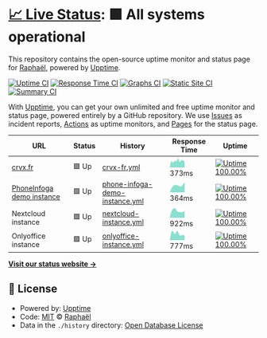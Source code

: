 # [📈 Live Status](https://sundowndev.github.io/status): <!--live status--> **🟩 All systems operational**

This repository contains the open-source uptime monitor and status page for [Raphaël](https://crvx.fr/), powered by [Upptime](https://github.com/upptime/upptime).

[![Uptime CI](https://github.com/koj-co/upptime/workflows/Uptime%20CI/badge.svg)](https://github.com/koj-co/upptime/actions?query=workflow%3A%22Uptime+CI%22)
[![Response Time CI](https://github.com/koj-co/upptime/workflows/Response%20Time%20CI/badge.svg)](https://github.com/koj-co/upptime/actions?query=workflow%3A%22Response+Time+CI%22)
[![Graphs CI](https://github.com/koj-co/upptime/workflows/Graphs%20CI/badge.svg)](https://github.com/koj-co/upptime/actions?query=workflow%3A%22Graphs+CI%22)
[![Static Site CI](https://github.com/koj-co/upptime/workflows/Static%20Site%20CI/badge.svg)](https://github.com/koj-co/upptime/actions?query=workflow%3A%22Static+Site+CI%22)
[![Summary CI](https://github.com/koj-co/upptime/workflows/Summary%20CI/badge.svg)](https://github.com/koj-co/upptime/actions?query=workflow%3A%22Summary+CI%22)

With [Upptime](https://upptime.js.org), you can get your own unlimited and free uptime monitor and status page, powered entirely by a GitHub repository. We use [Issues](https://github.com/sundowndev/status/issues) as incident reports, [Actions](https://github.com/sundowndev/status/actions) as uptime monitors, and [Pages](https://sundowndev.github.io/status) for the status page.

<!--start: status pages-->
<!-- This summary is generated by Upptime (https://github.com/upptime/upptime) -->
<!-- Do not edit this manually, your changes will be overwritten -->

| URL                                                           | Status | History                                                                                                                      | Response Time                                                                                   | Uptime                                                                                                                                                                                                                                                   |
| ------------------------------------------------------------- | ------ | ---------------------------------------------------------------------------------------------------------------------------- | ----------------------------------------------------------------------------------------------- | -------------------------------------------------------------------------------------------------------------------------------------------------------------------------------------------------------------------------------------------------------- |
| [crvx.fr](https://www.crvx.fr)                                | 🟩 Up  | [crvx-fr.yml](https://github.com/sundowndev/status/commits/master/history/crvx-fr.yml)                                       | <img alt="Response time graph" src="./graphs/crvx-fr.png" height="20"> 373ms                    | [![Uptime 100.00%](https://img.shields.io/endpoint?url=https%3A%2F%2Fraw.githubusercontent.com%2Fsundowndev%2Fstatus%2Fmaster%2Fapi%2Fcrvx-fr%2Fuptime.json)](https://sundowndev.github.io/status/history/crvx-fr)                                       |
| [PhoneInfoga demo instance](https://demo.phoneinfoga.crvx.fr) | 🟩 Up  | [phone-infoga-demo-instance.yml](https://github.com/sundowndev/status/commits/master/history/phone-infoga-demo-instance.yml) | <img alt="Response time graph" src="./graphs/phone-infoga-demo-instance.png" height="20"> 364ms | [![Uptime 100.00%](https://img.shields.io/endpoint?url=https%3A%2F%2Fraw.githubusercontent.com%2Fsundowndev%2Fstatus%2Fmaster%2Fapi%2Fphone-infoga-demo-instance%2Fuptime.json)](https://sundowndev.github.io/status/history/phone-infoga-demo-instance) |
| Nextcloud instance                                            | 🟩 Up  | [nextcloud-instance.yml](https://github.com/sundowndev/status/commits/master/history/nextcloud-instance.yml)                 | <img alt="Response time graph" src="./graphs/nextcloud-instance.png" height="20"> 922ms         | [![Uptime 100.00%](https://img.shields.io/endpoint?url=https%3A%2F%2Fraw.githubusercontent.com%2Fsundowndev%2Fstatus%2Fmaster%2Fapi%2Fnextcloud-instance%2Fuptime.json)](https://sundowndev.github.io/status/history/nextcloud-instance)                 |
| Onlyoffice instance                                           | 🟩 Up  | [onlyoffice-instance.yml](https://github.com/sundowndev/status/commits/master/history/onlyoffice-instance.yml)               | <img alt="Response time graph" src="./graphs/onlyoffice-instance.png" height="20"> 777ms        | [![Uptime 100.00%](https://img.shields.io/endpoint?url=https%3A%2F%2Fraw.githubusercontent.com%2Fsundowndev%2Fstatus%2Fmaster%2Fapi%2Fonlyoffice-instance%2Fuptime.json)](https://sundowndev.github.io/status/history/onlyoffice-instance)               |

<!--end: status pages-->

[**Visit our status website →**](https://sundowndev.github.io/status)

## 📄 License

- Powered by: [Upptime](https://github.com/upptime/upptime)
- Code: [MIT](./LICENSE) © [Raphaël](https://crvx.fr/)
- Data in the `./history` directory: [Open Database License](https://opendatacommons.org/licenses/odbl/1-0/)
